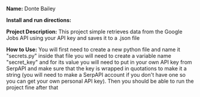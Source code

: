 **Name:** Donte Bailey

**Install and run directions:**

**Project Description:** This project simple 
retrieves data from the Google Jobs API
using your API key and saves it to a 
.json file

**How to Use:** You will first need to create a 
new python file and name it "secrets.py"
inside that file you will need to create
a variable name "secret_key" and for its
value you will need to put in your own
API key from SerpAPI and make sure that
the key is wrapped in quotations to make it
a string (you will need to make a SerpAPI 
account if you don't have one so you can
get your own personal API key). Then you 
should be able to run the project fine
after that